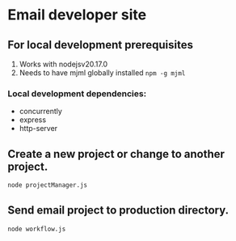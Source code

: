 # Email developer site

## For local development prerequisites
1. Works with nodejsv20.17.0
2. Needs to have mjml globally installed `npm -g mjml`
### **Local development dependencies**:
- concurrently
- express
- http-server


## Create a new project or change to another project.
```bash
node projectManager.js
```

## Send email project to production directory.
```bash
node workflow.js
```
